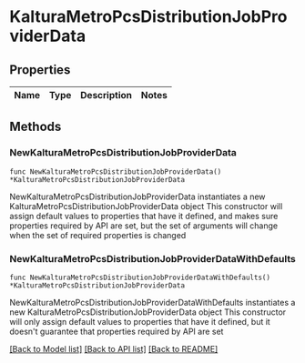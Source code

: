 # KalturaMetroPcsDistributionJobProviderData

## Properties

Name | Type | Description | Notes
------------ | ------------- | ------------- | -------------

## Methods

### NewKalturaMetroPcsDistributionJobProviderData

`func NewKalturaMetroPcsDistributionJobProviderData() *KalturaMetroPcsDistributionJobProviderData`

NewKalturaMetroPcsDistributionJobProviderData instantiates a new KalturaMetroPcsDistributionJobProviderData object
This constructor will assign default values to properties that have it defined,
and makes sure properties required by API are set, but the set of arguments
will change when the set of required properties is changed

### NewKalturaMetroPcsDistributionJobProviderDataWithDefaults

`func NewKalturaMetroPcsDistributionJobProviderDataWithDefaults() *KalturaMetroPcsDistributionJobProviderData`

NewKalturaMetroPcsDistributionJobProviderDataWithDefaults instantiates a new KalturaMetroPcsDistributionJobProviderData object
This constructor will only assign default values to properties that have it defined,
but it doesn't guarantee that properties required by API are set


[[Back to Model list]](../README.md#documentation-for-models) [[Back to API list]](../README.md#documentation-for-api-endpoints) [[Back to README]](../README.md)


